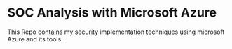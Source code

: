 # SOC Analysis with Microsoft Azure

This Repo contains my security implementation techniques using microsoft Azure and its tools.
